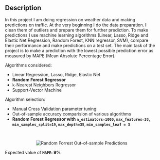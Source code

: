 ## Description

In this project I am doing regression on weather data and making predictions on traffic. At the very beginning I do the data preparation. I clean them of outliers and prepare them for further prediction. To make predictions I use machine learning algorithms (Linear, Lasso, Ridge and Elastic Net Regression, Random Forest, KNN regressor, SVM), compare their performance and make predictions on a test set. The main task of the project is to make a prediction with the lowest possible prediction error as measured by MAPE (Mean Absolute Percentage Error).

Algorithms considered:

* Linear Regression, Lasso, Ridge, Elastic Net
* **Random Forest Regressor**
* k-Nearest Neighbors Regressor
* Support-Vector Machine

Algorithm selection:

* Manual Cross Validation parameter tuning
* Out-of-sample accuracy comparision of various algorithms
* **Random Forest Regressor with `n_estimators=1000`, `max_features=38`, `min_samples_split=19`, `max_depth=35`, `min_samples_leaf = 3`**

</br>
<p align="center">
  <img src="https://github.com/szymonsocha/ML_Regression_Random_Forrest/blob/main/data/rf_oos_predictions.jpg?raw=true" alt="Random Forrest Out-of-sample Predictions"/>
</p>

Expected value of **`MAPE`: 9%**
